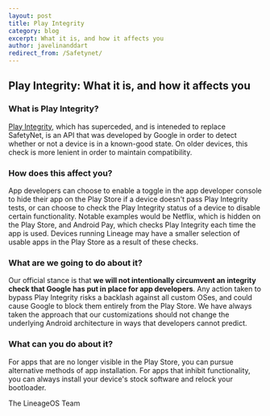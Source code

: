 ```yaml
---
layout: post
title: Play Integrity
category: blog
excerpt: What it is, and how it affects you
author: javelinanddart
redirect_from: /Safetynet/
---
```


## Play Integrity: What it is, and how it affects you

### What is Play Integrity?
[Play Integrity](https://developer.android.com/google/play/integrity), which has superceded, and is inteneded to replace SafetyNet, is an API that was developed by Google in order to detect whether or not a device is in a known-good state. On older devices, this check is more lenient in order to maintain compatibility.

### How does this affect you?
App developers can choose to enable a toggle in the app developer console to hide their app on the Play Store if a device doesn't pass Play Integrity tests, or can choose to check the Play Integrity status of a device to disable certain functionality. Notable examples would be Netflix, which is hidden on the Play Store, and Android Pay, which checks Play Integrity each time the app is used. Devices running Lineage may have a smaller selection of usable apps in the Play Store as a result of these checks.

### What are we going to do about it?
Our official stance is that **we will not intentionally circumvent an integrity check that Google has put in place for app developers**. Any action taken to bypass Play Integrity risks a backlash against all custom OSes, and could cause Google to block them entirely from the Play Store. We have always taken the approach that our customizations should not change the underlying Android architecture in ways that developers cannot predict.

### What can you do about it?
For apps that are no longer visible in the Play Store, you can pursue alternative methods of app installation. For apps that inhibit functionality, you can always install your device's stock software and relock your bootloader.

The LineageOS Team
